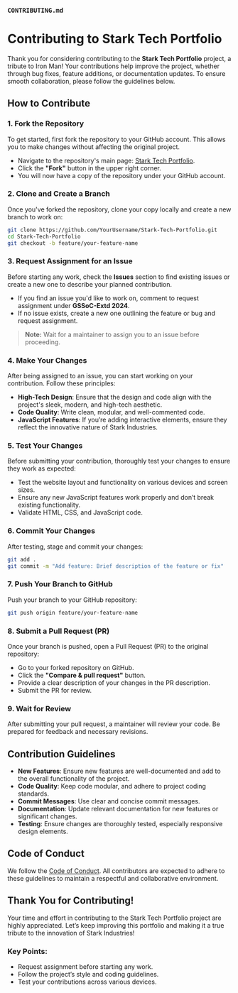 ### **`CONTRIBUTING.md`**
# Contributing to Stark Tech Portfolio

Thank you for considering contributing to the **Stark Tech Portfolio** project, a tribute to Iron Man! Your contributions help improve the project, whether through bug fixes, feature additions, or documentation updates. To ensure smooth collaboration, please follow the guidelines below.

## How to Contribute

### 1. Fork the Repository
To get started, first fork the repository to your GitHub account. This allows you to make changes without affecting the original project.

- Navigate to the repository's main page: [Stark Tech Portfolio](https://github.com/aslams2020/Stark-Tech-Portfolio).
- Click the **"Fork"** button in the upper right corner.
- You will now have a copy of the repository under your GitHub account.

### 2. Clone and Create a Branch
Once you've forked the repository, clone your copy locally and create a new branch to work on:

```bash
git clone https://github.com/YourUsername/Stark-Tech-Portfolio.git
cd Stark-Tech-Portfolio
git checkout -b feature/your-feature-name
```

### 3. Request Assignment for an Issue
Before starting any work, check the **Issues** section to find existing issues or create a new one to describe your planned contribution. 

- If you find an issue you'd like to work on, comment to request assignment under **GSSoC-Extd 2024**.
- If no issue exists, create a new one outlining the feature or bug and request assignment.
  
> **Note:** Wait for a maintainer to assign you to an issue before proceeding.

### 4. Make Your Changes
After being assigned to an issue, you can start working on your contribution. Follow these principles:

- **High-Tech Design**: Ensure that the design and code align with the project's sleek, modern, and high-tech aesthetic.
- **Code Quality**: Write clean, modular, and well-commented code.
- **JavaScript Features**: If you’re adding interactive elements, ensure they reflect the innovative nature of Stark Industries.

### 5. Test Your Changes
Before submitting your contribution, thoroughly test your changes to ensure they work as expected:

- Test the website layout and functionality on various devices and screen sizes.
- Ensure any new JavaScript features work properly and don’t break existing functionality.
- Validate HTML, CSS, and JavaScript code.

### 6. Commit Your Changes
After testing, stage and commit your changes:

```bash
git add .
git commit -m "Add feature: Brief description of the feature or fix"
```

### 7. Push Your Branch to GitHub
Push your branch to your GitHub repository:

```bash
git push origin feature/your-feature-name
```

### 8. Submit a Pull Request (PR)
Once your branch is pushed, open a Pull Request (PR) to the original repository:

- Go to your forked repository on GitHub.
- Click the **"Compare & pull request"** button.
- Provide a clear description of your changes in the PR description.
- Submit the PR for review.

### 9. Wait for Review
After submitting your pull request, a maintainer will review your code. Be prepared for feedback and necessary revisions.

## Contribution Guidelines

- **New Features**: Ensure new features are well-documented and add to the overall functionality of the project.
- **Code Quality**: Keep code modular, and adhere to project coding standards.
- **Commit Messages**: Use clear and concise commit messages.
- **Documentation**: Update relevant documentation for new features or significant changes.
- **Testing**: Ensure changes are thoroughly tested, especially responsive design elements.

## Code of Conduct
We follow the [Code of Conduct](link-to-code-of-conduct). All contributors are expected to adhere to these guidelines to maintain a respectful and collaborative environment.

## Thank You for Contributing!
Your time and effort in contributing to the Stark Tech Portfolio project are highly appreciated. Let’s keep improving this portfolio and making it a true tribute to the innovation of Stark Industries!

### Key Points:
- Request assignment before starting any work.
- Follow the project’s style and coding guidelines.
- Test your contributions across various devices.

